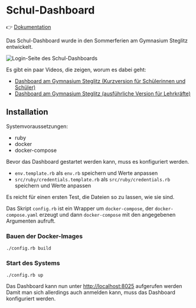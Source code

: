 # Schul-Dashboard

👉 [Dokumentation](https://specht.github.io/schul-dashboard/)

Das Schul-Dashboard wurde in den Sommerferien am Gymnasium Steglitz entwickelt.

![Login-Seite des Schul-Dashboards](https://github.com/specht/schul-dashboard/raw/master/doc/login-screen.png)

Es gibt ein paar Videos, die zeigen, worum es dabei geht:

- [Dashboard am Gymnasium Steglitz (Kurzversion für Schülerinnen und Schüler)](https://youtu.be/EGQ0Gkeu1To)
- [Dashboard am Gymnasium Steglitz (ausführliche Version für Lehrkräfte)](https://youtu.be/BYqWu9Yft8s)

## Installation

Systemvoraussetzungen: 

- ruby
- docker
- docker-compose

Bevor das Dashboard gestartet werden kann, muss es konfiguriert werden.

* `env.template.rb` als `env.rb` speichern und Werte anpassen
* `src/ruby/credentials.template.rb` als `src/ruby/credentials.rb` speichern und Werte anpassen

Es reicht für einen ersten Test, die Dateien so zu lassen, wie sie sind.

Das Skript `config.rb` ist ein Wrapper um `docker-compose`, der `docker-compose.yaml` erzeugt und dann `docker-compose` mit den angegebenen Argumenten aufruft.

### Bauen der Docker-Images

    ./config.rb build
    
### Start des Systems

    ./config.rb up
    
Das Dashboard kann nun unter [http://localhost:8025](http://localhost:8025) aufgerufen werden Damit man sich allerdings auch anmelden kann, muss das Dashboard konfiguriert werden.

